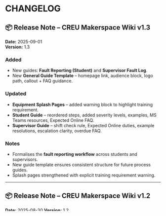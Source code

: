 # CHANGELOG
## 📦 Release Note – CREU Makerspace Wiki v1.3
**Date:** 2025-09-01  
**Version:** 1.3  

### Added
- New guides: **Fault Reporting (Student)** and **Supervisor Fault Log**.  
- New **General Guide Template** – homepage link, audience block, logo path, callout + FAQ guidance.  

### Updated
- **Equipment Splash Pages** – added warning block to highlight training requirement.  
- **Student Guide** – reordered steps, added severity levels, examples, MS Teams resources, Expected Online FAQ.  
- **Supervisor Guide** – shift check rule, Expected Online duties, example resolutions, escalation clarity, overdue FAQ.  

### Notes
- Formalises the **fault reporting workflow** across students and supervisors.  
- New guide template ensures consistent structure for future process guides.  
- Splash pages strengthened with explicit training requirement warning.


---

## 📦 Release Note – CREU Makerspace Wiki v1.2
**Date:** 2025-08-30 
**Version:** 1.2

### Added
- New equipment: **Sealey SD008 Solder Station** (full 4-page set: Splash, Quickstart, Safety & Operation, Troubleshooting).
- New equipment: **Hylka 858D Solder Rework Station** (full 4-page set: Splash, Quickstart, Safety & Operation, Troubleshooting).
- Confirmed new **Safety & Operation template flavours** (Cutting/Drilling, Heat, CNC) are in use for new pages.

### Updated
- Heat-based Safety & Operation template now actively used for soldering equipment and extractor workflows.
- Content harmonised across SOP/manuals and templates, ensuring consistent hazard/PPE/operation sections.
- All new pages linked with correct `shortname` and baseline template structure (headings + emojis frozen).

### Notes
- This baseline expands coverage beyond cutting/drilling into **electronics equipment** (soldering irons, rework stations, extractors).
- Extractor pages to be generated once SOP draft is finalised with extracted manual content.
- Represents the first release where **two full equipment sets** have been created in parallel under the heat template.

---

## 📦 Release Note – CREU Makerspace Wiki v1.1
**Date:** 2025-08-29 
**Version:** 1.1

### Added
- New equipment: **Axminster AP340PD Pillar Drill** (full 4-page set: Splash, Quickstart, Safety & Operation, Troubleshooting).
- New **Safety & Operation template flavours**:
  - Cutting/Drilling (with Special Operations & shutdown list)
  - Heat-based (soldering iron, vacuum former, etc.)
  - CNC/Automated (laser cutter, router, 3D printer).
- Expanded **USAGE blocks** across templates with stricter rules (headings/emojis frozen, placeholders only).
- Introduced `shortname` field in YAML to enforce consistent internal links.

### Updated
- Scroll Saw equipment pages regenerated with new templates.
- Troubleshooting template refined (symptom → cause/quick fix, apron-role maintenance split).

### Notes
- This baseline represents the first multi-equipment release (Scroll Saw + Pillar Drill).
- Future baselines should continue to extend using the three Safety template flavours.

---

## 📦 Release Note – CREU Makerspace Wiki v1.0
**Date:** 2025-08-28  
**Version:** 1.0
### 🆕 What’s included

- **Equipment Pages (Scroll Saw)**
    
    - Splash Page – overview, hazards, checklists, training info
    - Quickstart Guide – essentials, setup, key features
    - Safety & Operation – detailed procedures, consumables, shutdown steps
    - Troubleshooting & Maintenance – common issues, Maker-Pro vs Supervisor tasks, fault reporting link
        
- **Homepage** (`CREU-TheManufactory_Homepage.md`)
    
    - Equipment directory
    - Guidance pages section
    - Key People (apron colours)
    - Emergencies + rules
        
- **Guides (placeholders)**
    
    - Equipment Induction Guidance
    - Fault Reporting Guidance
    - General Safety
        
- **Templates** (for new equipment)
    
    - Splash, Quickstart, Safety & Operation, Troubleshooting
        
- **Theme**
    
    - `creu-theme.css` for banner header + apron role colours
    - Print-friendly header/logo hidden (on-screen only)
        
- **Maintainer Docs**
    
    - `README.md` – structure, workflow, QA checklist, versioning, packaging instructions
    - `Theme_Setup.md` – CSS setup, emoji standards
    - `Project_Management.md` – ChatGPT workflow, metadata standards
    - `VERSION.md` – baseline version info
    - `CHANGELOG.md` – release history
### ✅ Notes

- All internal links converted to **wikilinks** for Obsidian compatibility
- Front-matter metadata standardised across all pages + templates
- `.obsidian/snippets/` reminder included for theme setup
- QA checklist ensures quality before packaging future baselines




